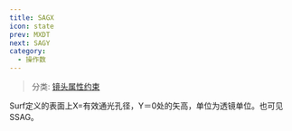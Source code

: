 ```yaml
---
title: SAGX
icon: state
prev: MXDT
next: SAGY
category:
  - 操作数
---
```


> 分类: [镜头属性约束](/hb/operands/131/880/  "Zemax 操作数 镜头属性约束")

Surf定义的表面上X=有效通光孔径，Y＝0处的矢高，单位为透镜单位。也可见SSAG。